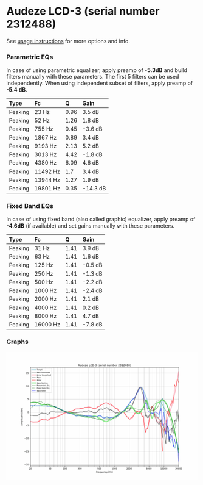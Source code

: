 # Audeze LCD-3 (serial number 2312488)
See [usage instructions](https://github.com/jaakkopasanen/AutoEq#usage) for more options and info.

### Parametric EQs
In case of using parametric equalizer, apply preamp of **-5.3dB** and build filters manually
with these parameters. The first 5 filters can be used independently.
When using independent subset of filters, apply preamp of **-5.4 dB**.

| Type    | Fc       |    Q | Gain     |
|:--------|:---------|:-----|:---------|
| Peaking | 23 Hz    | 0.96 | 3.5 dB   |
| Peaking | 52 Hz    | 1.26 | 1.8 dB   |
| Peaking | 755 Hz   | 0.45 | -3.6 dB  |
| Peaking | 1867 Hz  | 0.89 | 3.4 dB   |
| Peaking | 9193 Hz  | 2.13 | 5.2 dB   |
| Peaking | 3013 Hz  | 4.42 | -1.8 dB  |
| Peaking | 4380 Hz  | 6.09 | 4.6 dB   |
| Peaking | 11492 Hz | 1.7  | 3.4 dB   |
| Peaking | 13944 Hz | 1.27 | 1.9 dB   |
| Peaking | 19801 Hz | 0.35 | -14.3 dB |

### Fixed Band EQs
In case of using fixed band (also called graphic) equalizer, apply preamp of **-4.6dB**
(if available) and set gains manually with these parameters.

| Type    | Fc       |    Q | Gain    |
|:--------|:---------|:-----|:--------|
| Peaking | 31 Hz    | 1.41 | 3.9 dB  |
| Peaking | 63 Hz    | 1.41 | 1.6 dB  |
| Peaking | 125 Hz   | 1.41 | -0.5 dB |
| Peaking | 250 Hz   | 1.41 | -1.3 dB |
| Peaking | 500 Hz   | 1.41 | -2.2 dB |
| Peaking | 1000 Hz  | 1.41 | -2.4 dB |
| Peaking | 2000 Hz  | 1.41 | 2.1 dB  |
| Peaking | 4000 Hz  | 1.41 | 0.2 dB  |
| Peaking | 8000 Hz  | 1.41 | 4.7 dB  |
| Peaking | 16000 Hz | 1.41 | -7.8 dB |

### Graphs
![](./Audeze%20LCD-3%20(serial%20number%202312488).png)